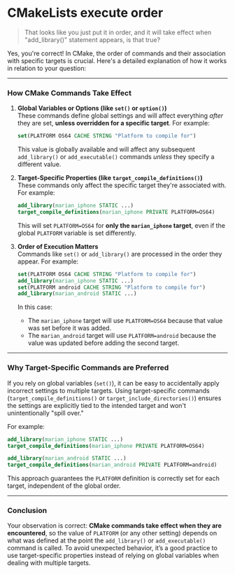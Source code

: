 # CMakeLists execute order #

> That looks like you just put it in order, and it will take effect when "add_library()" statement appears, is that true?

Yes, you're correct! In CMake, the order of commands and their association with specific targets is crucial. Here's a detailed explanation of how it works in relation to your question:

---

### **How CMake Commands Take Effect**

1. **Global Variables or Options (like `set()` or `option()`)**  
   These commands define global settings and will affect everything *after* they are set, **unless overridden for a specific target**. For example:  

   ```cmake
   set(PLATFORM OS64 CACHE STRING "Platform to compile for")
   ```

   This value is globally available and will affect any subsequent `add_library()` or `add_executable()` commands *unless* they specify a different value.

2. **Target-Specific Properties (like `target_compile_definitions()`)**  
   These commands only affect the specific target they're associated with. For example:

   ```cmake
   add_library(marian_iphone STATIC ...)
   target_compile_definitions(marian_iphone PRIVATE PLATFORM=OS64)
   ```

   This will set `PLATFORM=OS64` for **only the `marian_iphone` target**, even if the global `PLATFORM` variable is set differently.

3. **Order of Execution Matters**  
   Commands like `set()` or `add_library()` are processed in the order they appear. For example:

   ```cmake
   set(PLATFORM OS64 CACHE STRING "Platform to compile for")
   add_library(marian_iphone STATIC ...)
   set(PLATFORM android CACHE STRING "Platform to compile for")
   add_library(marian_android STATIC ...)
   ```

   In this case:
   - The `marian_iphone` target will use `PLATFORM=OS64` because that value was set before it was added.
   - The `marian_android` target will use `PLATFORM=android` because the value was updated before adding the second target.

---

### **Why Target-Specific Commands are Preferred**
If you rely on global variables (`set()`), it can be easy to accidentally apply incorrect settings to multiple targets. Using target-specific commands (`target_compile_definitions()` or `target_include_directories()`) ensures the settings are explicitly tied to the intended target and won't unintentionally "spill over."

For example:
```cmake
add_library(marian_iphone STATIC ...)
target_compile_definitions(marian_iphone PRIVATE PLATFORM=OS64)

add_library(marian_android STATIC ...)
target_compile_definitions(marian_android PRIVATE PLATFORM=android)
```

This approach guarantees the `PLATFORM` definition is correctly set for each target, independent of the global order.

---

### **Conclusion**
Your observation is correct: **CMake commands take effect when they are encountered**, so the value of `PLATFORM` (or any other setting) depends on what was defined at the point the `add_library()` or `add_executable()` command is called. To avoid unexpected behavior, it’s a good practice to use target-specific properties instead of relying on global variables when dealing with multiple targets.
